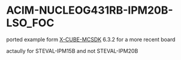 # ACIM-NUCLEOG431RB-IPM20B-LSO_FOC
ported example form [X-CUBE-MCSDK](https://www.st.com/en/embedded-software/x-cube-mcsdk.html) 6.3.2 for a more recent board

actaully for STEVAL-IPM15B and not STEVAL-IPM20B
